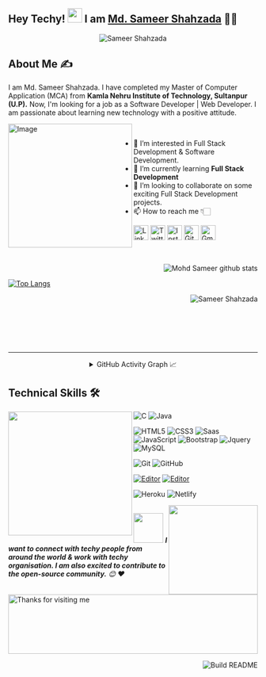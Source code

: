 ## Hey Techy! <img src="https://github.com/TheDudeThatCode/TheDudeThatCode/blob/master/Assets/Hi.gif" width="29px"> I am <a href="https://www.linkedin.com/in/md-sameer-shahzada-105805158/"> Md. Sameer Shahzada</a> 👨‍🎓

<p align= "center"><img src="https://komarev.com/ghpvc/?username=Sameer-Shahzada5&label=Profile%20views&color=0e75b6&style=flat" alt="Sameer Shahzada" /></p>


## About Me ✍

I am Md. Sameer Shahzada. I have completed my Master of Computer Application (MCA) from <strong>Kamla Nehru Institute of Technology, Sultanpur (U.P).</strong> Now, I'm looking for a job as a Software Developer | Web Developer. I am passionate about learning new technology with a positive attitude.

<!-- Lovely GitHub Image -->
<img align="left" alt="Image" src="https://user-images.githubusercontent.com/57597700/116680680-964bc200-a9c9-11eb-8883-deeb257fd9de.png" width="250"/>
<br/>

<!-- GitHub short Intro -->
- 👀 I’m interested in Full Stack Development & Software Development.
- 🌱 I’m currently learning <strong> Full Stack Development </strong>
- 💞️ I’m looking to collaborate on some exciting Full Stack Development projects.
- 📫 How to reach me 👇🏻
<!-- Social handles -->
 <a href="https://www.linkedin.com/in/md-sameer-shahzada-105805158/" target="_blank"><img src="https://user-images.githubusercontent.com/57597700/115221409-434f5080-a127-11eb-8605-0de27d8ee0e7.png" width=30 alt="LinkedIn"></a> 
<a href="https://twitter.com/MdSameerShahza1" target="_blank"><img src="https://user-images.githubusercontent.com/57597700/115221648-86112880-a127-11eb-8298-18349120b44b.png" width=30 alt="Twitter"></a> 
<a href="https://www.instagram.com/shahzada.05/?hl=en" target="_blank"><img src="https://user-images.githubusercontent.com/57597700/115221558-6ed23b00-a127-11eb-90cf-c330432b48e3.png" width=30 alt="Instagram"></a> 
<a href="https://github.com/Sameer-Shahzada" target="_blank"><img src="https://user-images.githubusercontent.com/57597700/115221750-9e814300-a127-11eb-87ad-9829817b7a36.png" width=30 alt = "GitHub"></a>
<a href="mailto: mohd.sameershahzada@gmail.com" target = "_blank"><img src="https://user-images.githubusercontent.com/57597700/115959649-e559a900-a52a-11eb-9cf5-3659573b814b.png" width=30 alt="Gmail"></a>

<br/>

<!-- Attach Resume -->
<!--
- [Resume](https://drive.google.com/file/d/1i4dRPFI6jWDYcB8ZmqquJtJniwLaQBOM/view?usp=sharing)
-->
<div>
<div align="right">

<!-- Commit Issues PR etc stats  -->
 ![Mohd Sameer github stats](https://github-readme-stats.vercel.app/api?username=Sameer-Shahzada&count_private=true&show_icons=true&hide_border=true)
<br/>
</div>
   
<!--  Top Langs stats   -->
[![Top Langs](https://github-readme-stats.vercel.app/api/top-langs/?username=Sameer-Shahzada&layout=compact)](https://github.com/Sameer-Shahzada/github-readme-stats)

 <div align = "right">
<img align="right" src="https://github-readme-streak-stats.herokuapp.com/?user=Sameer-Shahzada&" alt="Sameer Shahzada" />
</div>
 </div>

<br/>
<br/>
<br/>
<br/>
<br/>
<br/>

<hr/>
<div>
<!-- Attach GitHub Activity Graph -->
<details align="center">
  <summary>GitHub Activity Graph 📈</summary>
<p align="center">
     
  [![Mohd Sameer's github activity graph](https://activity-graph.herokuapp.com/graph?username=Sameer-Shahzada&theme=dracula)](https://github.com/Sameer-Shahzada/github-readme-activity-graph)
     
</p>
</details>
 </div>


## Technical Skills 🛠 

<img align='left' src='https://media.giphy.com/media/SWoSkN6DxTszqIKEqv/giphy.gif' width='250"'>

<!--  
As we all know that under engineering, technical skills always provide unique gratitude and passion for any technical guy. So these technical skills of the engineer always help him, in the same way at all the time.
-->

<!-- <h2><b>👩‍💻 Languages</b></h2> -->
<!-- C++ <img src="https://img.shields.io/badge/C%2B%2B-00599C?style=for-the-badge&logo=c%2B%2B&logoColor=white" height="30"/> -->
<!-- <img src="https://img.shields.io/badge/C-00599C?style=for-the-badge&logo=c&logoColor=white" height="30"/> -->

![C](https://img.shields.io/badge/-C-00599C?style=for-the-badge&logo=C&logoColor=white)
![Java](https://img.shields.io/badge/-java-ED8B00?style=for-the-badge&logo=java&logoColor=white)

![HTML5](https://img.shields.io/badge/HTML5-E34F26?style=for-the-badge&logo=html5&logoColor=white)
![CSS3](https://img.shields.io/badge/CSS3-1572B6?style=for-the-badge&logo=css3&logoColor=white)
![Saas](https://img.shields.io/badge/Sass-CC6699?style=for-the-badge&logo=sass&logoColor=white)
![JavaScript](https://img.shields.io/badge/JavaScript-323330?style=for-the-badge&logo=javascript&logoColor=F7DF1E)
![Bootstrap](https://img.shields.io/badge/Bootstrap%204-563D7C?style=for-the-badge&logo=bootstrap&logoColor=white)
![Jquery](https://img.shields.io/badge/-Jquery-yellow?style=for-the-badge&logo=jquery)
![MySQL](https://img.shields.io/badge/-MySQL-white?style=for-the-badge&logo=mysql)

![Git](https://img.shields.io/badge/-Git-black?style=for-the-badge&logo=git)
![GitHub](https://img.shields.io/badge/-GitHub-181717?style=for-the-badge&logo=github)

[![Editor](https://img.shields.io/badge/Editor-VSCode-blue?style=for-the-badge&logo=visual-studio-code&logoColor=white)](https://code.visualstudio.com/)
[![Editor](https://img.shields.io/badge/Editor-Sublime%20Text%203-FF9800?style=for-the-badge&logo=sublimetext&logoColor=white)](https://code.sublimetext.com/)

![Heroku](https://img.shields.io/badge/-Heroku-400090?style=for-the-badge&logo=heroku)
![Netlify](https://img.shields.io/badge/-Netlify-white?style=for-the-badge&logo=netlify)


<!-- ![C++](https://img.shields.io/badge/-C++-00599C?style=flat-square&logo=c) -->
<!--  
![Python](https://img.shields.io/badge/-Python-black?style=flat-square&logo=Python)
![Data Science](https://img.shields.io/badge/-Data%20Science-brightgreen)
[![FastAPI](https://img.shields.io/badge/Python_framework-FastAPI-teal?style=flat-square&logo=python&logoColor=white)](https://fastapi.tiangolo.com/)
[![Terraform](https://img.shields.io/badge/Learning-Terraform-623ce4?style=flat-square&logo=terraform&logoColor=white)](https://www.terraform.io/)
[![AWS](https://img.shields.io/badge/Learning-AWS-FF9900?style=flat-square&logo=amazon-aws&logoColor=white)](https://github.com/br3ndonland/awsdev)
![Docker](https://img.shields.io/badge/-Docker-black?style=flat-square&logo=docker)
![Google Cloud](https://img.shields.io/badge/Google%20Cloud-black?style=flat-square&logo=google-cloud)
 ![Slack](https://img.shields.io/badge/-Slack-E01563?style=flat-square&logo=Slack&logoColor=white)
 [![Pycharm](https://img.shields.io/badge/IDE-PyCharm-yellow?style=flat-square&logo=JetBrains)](https://www.jetbrains.com/pycharm/)
 [![Flask](https://img.shields.io/badge/-Flask-000000?style=flat-square&logo=Flask&logoColor=ffffff)](https://flask.palletsprojects.com/)
 [![Kubernetes](https://img.shields.io/badge/-Kubernetes-326CE5?style=flat-square&logo=Kubernetes&logoColor=ffffff)](https://kubernetes.io/)
-->

<!-- 
 
<h2><b>💻 Web Tech Stack</b></h2>
<p align="center">
  <img src="https://img.shields.io/badge/React-20232A?style=for-the-badge&logo=react&logoColor=61DAFB" height="30"/>
  <img src="https://img.shields.io/badge/Node.js-43853D?style=for-the-badge&logo=node.js&logoColor=white" height="30"/>
  <img src="https://img.shields.io/badge/Express.js-404D59?style=for-the-badge" height="30"/>
  <img src="https://img.shields.io/badge/Django-092E20?style=for-the-badge&logo=django&logoColor=white" height="30"/>
  <img src="https://img.shields.io/badge/Bootstrap-563D7C?style=for-the-badge&logo=bootstrap&logoColor=white" height="30"/>
  <img src="https://img.shields.io/badge/SQLite-07405E?style=for-the-badge&logo=sqlite&logoColor=white" height="30"/>
  <img src="https://img.shields.io/badge/MongoDB-4EA94B?style=for-the-badge&logo=mongodb&logoColor=white" height="30"/>
  <img src="https://img.shields.io/badge/MySQL-00000F?style=for-the-badge&logo=mysql&logoColor=white" height="30"/>
  <img src="https://img.shields.io/badge/GitHub-100000?style=for-the-badge&logo=github&logoColor=white" height="30"/>
 
</p>


<br>

<h2><b>📱 App Dvelopment</b></h2>
<p align="center">
  <img src="https://img.shields.io/badge/React_Native-20232A?style=for-the-badge&logo=react&logoColor=61DAFB" height="30"/>
  <img src="https://img.shields.io/badge/firebase-ffca28?style=for-the-badge&logo=firebase&logoColor=black" height="30"/>
</p>

<br>

<h2><b>💻 Desktop Application</b></h2>
<p align="center">
  <img src="https://img.shields.io/badge/C%23-239120?style=for-the-badge&logo=c-sharp&logoColor=white" height="30"/>
</p>


-->

<!--footer-->
  
<img align='right' src="https://media.giphy.com/media/M9gbBd9nbDrOTu1Mqx/giphy.gif" width="180">

##
<img src="https://media.giphy.com/media/LnQjpWaON8nhr21vNW/giphy.gif" width="60"> <em><b>I want to connect with techy people from around the world & work with techy organisation. I am also excited to contribute to the open-source community.</b> 😊 ❤️</em>
 
 <!--so if you want to be my friend, feel free to [reach out](https://wa.me/+918433410516) and introduce yourself (don’t just say hi, tell me about yourself")-->
 

 
<!--
<div align="center">
<a href="<div align="center">
                   
<a href="https://github.com/Amankesarwani2202" target="_blank">
<img src=https://img.shields.io/badge/github-%2324292e.svg?&style=for-the-badge&logo=github&logoColor=white alt=github style="margin-bottom: 5px;" />
</a>
<a href="https://linkedin.com/in/~amankesarwani" target="_blank">
<img src=https://img.shields.io/badge/linkedin-%231E77B5.svg?&style=for-the-badge&logo=linkedin&logoColor=white alt=linkedin style="margin-bottom: 5px;" />
</a>
</div>  

<br/>  
-->

<!--
<p align="center"> 
 <b> Can you break this count?</b><br>
  <img src="https://profile-counter.glitch.me/Sameer-Shahzada/count.svg" />
</p>
-->

<img height="120" alt="Thanks for visiting me" width="100%" src="https://raw.githubusercontent.com/BrunnerLivio/brunnerlivio/master/images/marquee.svg" />

<a href="https://github.com/Sameer-Shahzada"><img src="https://github.com/simonw/simonw/workflows/Build%20README/badge.svg" align="right" alt="Build README">

<!---
Sameer-Shahzada/Sameer-Shahzada is a ✨ special ✨ repository because its `README.md` (this file) appears on your GitHub profile.
You can click the Preview link to take a look at your changes.
--->
